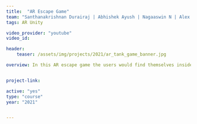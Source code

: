 ```yaml
---
title:  "AR Escape Game"
team: "Santhanakrishnan Durairaj | Abhishek Ayush | Nagaaswin N | Alex Jose"
tags: AR Unity

video_provider: "youtube"
video_id:

header:
    teaser: /assets/img/projects/2021/ar_tank_game_banner.jpg

overview: In this AR escape game the users would find themselves inside a transparent tank. There would be water balloons coming towards the tank. The tank would get filled with water if the  balloons are not distroyed in time.


project-link:

active: "yes"
type: "course"
year: "2021"


---
```

